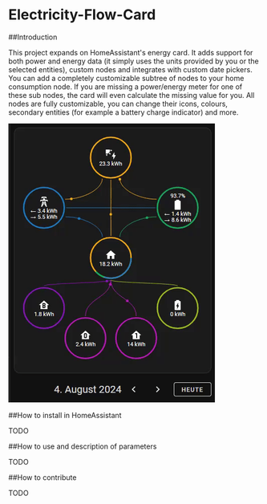 # Electricity-Flow-Card

##Introduction

This project expands on HomeAssistant's energy card. It adds support for both power and energy data (it simply uses the units provided by you or the selected entities),
custom nodes and integrates with custom date pickers. 
You can add a completely customizable subtree of nodes to your home consumption node. If you are missing a power/energy meter for one of these sub nodes, the card will even calculate
the missing value for you. All nodes are fully customizable, you can change their icons, colours, secondary entities (for example a battery charge indicator) and more.

![Preview Gif of the Electricity-Flow-Card](/images/preview.gif)


##How to install in HomeAssistant

TODO

##How to use and description of parameters

TODO

##How to contribute

TODO

